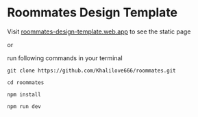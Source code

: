 # Roommates Design Template

Visit [roommates-design-template.web.app](https://roommates-design-template.web.app/) to see the static page

or

run following commands in your terminal

`git clone https://github.com/Khalilove666/roommates.git`

`cd roommates`

`npm install`

`npm run dev`
